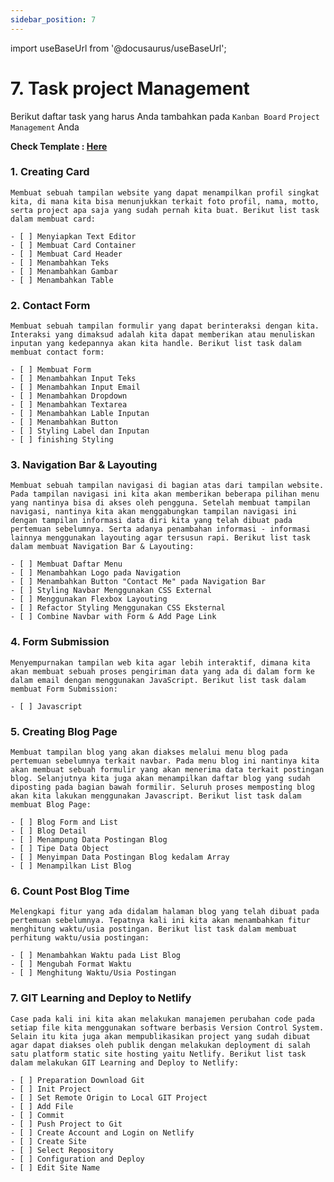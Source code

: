 ```yaml
---
sidebar_position: 7
---
```

import useBaseUrl from '@docusaurus/useBaseUrl';

# 7. Task project Management

Berikut daftar task yang harus Anda tambahkan pada `Kanban Board` `Project Management` Anda

**Check Template : [Here](https://github.com/orgs/DumbwaysDotId/projects/3/views/1)**

### 1. Creating Card

```text title=Deskripsi
Membuat sebuah tampilan website yang dapat menampilkan profil singkat kita, di mana kita bisa menunjukkan terkait foto profil, nama, motto, serta project apa saja yang sudah pernah kita buat. Berikut list task dalam membuat card:

- [ ] Menyiapkan Text Editor
- [ ] Membuat Card Container
- [ ] Membuat Card Header
- [ ] Menambahkan Teks
- [ ] Menambahkan Gambar
- [ ] Menambahkan Table
```

### 2. Contact Form

```text title=Deskripsi
Membuat sebuah tampilan formulir yang dapat berinteraksi dengan kita. Interaksi yang dimaksud adalah kita dapat memberikan atau menuliskan inputan yang kedepannya akan kita handle. Berikut list task dalam membuat contact form:

- [ ] Membuat Form
- [ ] Menambahkan Input Teks
- [ ] Menambahkan Input Email
- [ ] Menambahkan Dropdown
- [ ] Menambahkan Textarea
- [ ] Menambahkan Lable Inputan
- [ ] Menambahkan Button
- [ ] Styling Label dan Inputan
- [ ] finishing Styling
```

### 3. Navigation Bar & Layouting

```text title=Deskripsi
Membuat sebuah tampilan navigasi di bagian atas dari tampilan website. Pada tampilan navigasi ini kita akan memberikan beberapa pilihan menu yang nantinya bisa di akses oleh pengguna. Setelah membuat tampilan navigasi, nantinya kita akan menggabungkan tampilan navigasi ini dengan tampilan informasi data diri kita yang telah dibuat pada pertemuan sebelumnya. Serta adanya penambahan informasi - informasi lainnya menggunakan layouting agar tersusun rapi. Berikut list task dalam membuat Navigation Bar & Layouting:

- [ ] Membuat Daftar Menu
- [ ] Menambahkan Logo pada Navigation
- [ ] Menambahkan Button "Contact Me" pada Navigation Bar
- [ ] Styling Navbar Menggunakan CSS External
- [ ] Menggunakan Flexbox Layouting
- [ ] Refactor Styling Menggunakan CSS Eksternal
- [ ] Combine Navbar with Form & Add Page Link
```

### 4. Form Submission

```text title=Deskripsi
Menyempurnakan tampilan web kita agar lebih interaktif, dimana kita akan membuat sebuah proses pengiriman data yang ada di dalam form ke dalam email dengan menggunakan JavaScript. Berikut list task dalam membuat Form Submission:

- [ ] Javascript
```

### 5. Creating Blog Page

```text title=Deskripsi
Membuat tampilan blog yang akan diakses melalui menu blog pada pertemuan sebelumnya terkait navbar. Pada menu blog ini nantinya kita akan membuat sebuah formulir yang akan menerima data terkait postingan blog. Selanjutnya kita juga akan menampilkan daftar blog yang sudah diposting pada bagian bawah formilir. Seluruh proses memposting blog akan kita lakukan menggunakan Javascript. Berikut list task dalam membuat Blog Page:

- [ ] Blog Form and List
- [ ] Blog Detail
- [ ] Menampung Data Postingan Blog
- [ ] Tipe Data Object
- [ ] Menyimpan Data Postingan Blog kedalam Array
- [ ] Menampilkan List Blog
```

### 6. Count Post Blog Time

```text title=Deskripsi
Melengkapi fitur yang ada didalam halaman blog yang telah dibuat pada pertemuan sebelumnya. Tepatnya kali ini kita akan menambahkan fitur menghitung waktu/usia postingan. Berikut list task dalam membuat perhitung waktu/usia postingan:

- [ ] Menambahkan Waktu pada List Blog
- [ ] Mengubah Format Waktu
- [ ] Menghitung Waktu/Usia Postingan
```

### 7. GIT Learning and Deploy to Netlify

```text title=Deskripsi
Case pada kali ini kita akan melakukan manajemen perubahan code pada setiap file kita menggunakan software berbasis Version Control System. Selain itu kita juga akan mempublikasikan project yang sudah dibuat agar dapat diakses oleh publik dengan melakukan deployment di salah satu platform static site hosting yaitu Netlify. Berikut list task dalam melakukan GIT Learning and Deploy to Netlify:

- [ ] Preparation Download Git
- [ ] Init Project
- [ ] Set Remote Origin to Local GIT Project
- [ ] Add File
- [ ] Commit
- [ ] Push Project to Git
- [ ] Create Account and Login on Netlify
- [ ] Create Site
- [ ] Select Repository
- [ ] Configuration and Deploy
- [ ] Edit Site Name
```